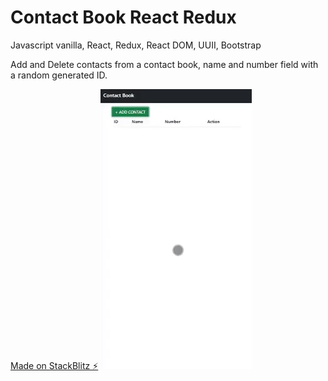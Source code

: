 # Contact Book React Redux

Javascript vanilla, React, Redux, React DOM, UUII, Bootstrap

Add and Delete contacts from a contact book, name and number field with a random generated ID.

[Made on StackBlitz ⚡️](https://aios-contact-book.stackblitz.io)
![Contact book](./src/contact-book.gif)
